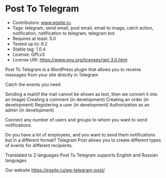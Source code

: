 # Post To Telegram

* Contributors: www.egsite.ru
* Tags: telegram, send email, post email, email to image, catch action, notification, notification to telegram, telegram bot
* Requires at least: 5.0
* Tested up to: 6.2
* Stable tag: 1.0.4
* License: GPLv3
* License URI: https://www.gnu.org/licenses/gpl-3.0.html

Post To Telegram is a WordPress plugin that allows you to receive messages from your site directly in Telegram

Catch the events you need

Sending a mail(if the mail cannot be shown as text, then we convert it into an image)
Creating a comment (in development)
Creating an order (in development)
Registering a user (in development)
Authorization as an admin (in development)

Connect any number of users and groups to whom you want to send notifications.

Do you have a lot of employees, and you want to send them notifications but in a different format? 
Telegram Post allows you to create different types of events for different recipients.

Translated to 2 languages
Post To Telegram supports English and Russian languages

Our website https://egsite.ru/wp-telegram-post/